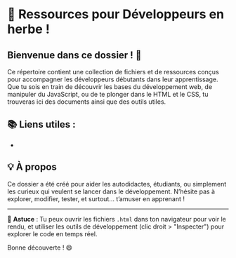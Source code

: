 # 📁 Ressources pour Développeurs en herbe !

## Bienvenue dans ce dossier ! 🚀

Ce répertoire contient une collection de fichiers et de ressources conçus pour accompagner les développeurs débutants dans leur apprentissage. 
Que tu sois en train de découvrir les bases du développement web, de manipuler du JavaScript, ou de te plonger dans le HTML et le CSS, tu trouveras ici des documents ainsi que des outils utiles.

## 📚 Liens utiles :
-


## 💡 À propos

Ce dossier a été créé pour aider les autodidactes, étudiants, ou simplement les curieux qui veulent se lancer dans le développement. N’hésite pas à explorer, modifier, tester, et surtout… t’amuser en apprenant !

---

🧠 **Astuce** : Tu peux ouvrir les fichiers `.html` dans ton navigateur pour voir le rendu, et utiliser les outils de développement (clic droit > "Inspecter") pour explorer le code en temps réel.

Bonne découverte ! 😄

